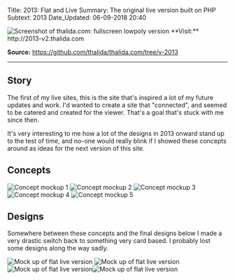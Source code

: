 Title:          2013: Flat and Live
Summary:        The original live version built on PHP
Subtext:        2013
Date_Updated:   06-09-2018 20:40

<img alt="Screenshot of thalida.com: fullscreen lowpoly version" src="/static/images/posts/meta-history/2013/screenshot.png" class="img--block">
**Visit:**
http://2013-v2.thalida.com

**Source:**
https://github.com/thalida/thalida.com/tree/v-2013

---

## Story
The first of my live sites, this is the site that's inspired a lot of my future updates and work. I'd wanted to create a site that "connected", and seemed to be catered and created for the viewer. That's a goal that's stuck with me since then.

It's very interesting to me how a lot of the designs in 2013 onward stand up to the test of time, and no-one would really blink if I showed these concepts around as ideas for the next version of this site.

## Concepts
<img alt="Concept mockup 1" src="/static/images/posts/meta-history/2013/concept.1.png" class="img--block">
<img alt="Concept mockup 2" src="/static/images/posts/meta-history/2013/concept.2.png" class="img--block">
<img alt="Concept mockup 3" src="/static/images/posts/meta-history/2013/concept.3.png" class="img--block">
<img alt="Concept mockup 4" src="/static/images/posts/meta-history/2013/concept.4.png" class="img--block">
<img alt="Concept mockup 5" src="/static/images/posts/meta-history/2013/concept.5.png" class="img--block">


## Designs
Somewhere between these concepts and the final designs below I made a very drastic switch back to something very card based. I probably lost some designs along the way sadly.

<img alt="Mock up of flat live version" src="/static/images/posts/meta-history/2013/mock.3.png" class="img--block">
<img alt="Mock up of flat live version" src="/static/images/posts/meta-history/2013/mock.4.png" class="img--block">
<img alt="Mock up of flat live version" src="/static/images/posts/meta-history/2013/mock.6.png" class="img--inline img--50percent"><img alt="Mock up of flat live version" src="/static/images/posts/meta-history/2013/mock.5.png" class="img--inline img--50percent">
